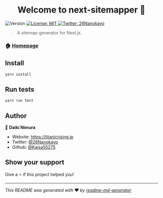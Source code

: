 <h1 align="center">Welcome to next-sitemapper 👋</h1>
<p>
  <img alt="Version" src="https://img.shields.io/badge/version-1.0.5-blue.svg?cacheSeconds=2592000" />
  <a href="#" target="_blank">
    <img alt="License: MIT" src="https://img.shields.io/badge/License-MIT-yellow.svg" />
  </a>
  <a href="https://twitter.com/26Nanokayo" target="_blank">
    <img alt="Twitter: 26Nanokayo" src="https://img.shields.io/twitter/follow/26Nanokayo.svg?style=social" />
  </a>
</p>

> A sitemap-generator for Next.js.

### 🏠 [Homepage](https://titanicrising.jp/profile)

## Install

```sh
yarn install
```

## Run tests

```sh
yarn run test
```

## Author

👤 **Daiki Nimura**

* Website: https://titanicrising.jp
* Twitter: [@26Nanokayo](https://twitter.com/26Nanokayo)
* Github: [@Kaisa55275](https://github.com/Kaisa55275)

## Show your support

Give a ⭐️ if this project helped you!

***
_This README was generated with ❤️ by [readme-md-generator](https://github.com/kefranabg/readme-md-generator)_